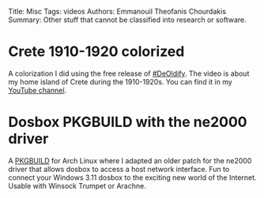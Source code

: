 Title: Misc
Tags: videos
Authors: Emmanouil Theofanis Chourdakis
Summary: Other stuff that cannot be classified into research or software.

# Crete 1910-1920 colorized

A colorization I did using the free release of [#DeOldify](https://deoldify.ai/). The video is about my home island of Crete during the 1910-1920s. You can find it in my [YouTube channel](https://www.youtube.com/watch?v=9UJgWBluvdc).

# Dosbox PKGBUILD with the ne2000 driver

A [PKGBUILD](https://aur.archlinux.org/packages/dosbox-svn-ne2000/) for Arch Linux where I adapted an older patch for the ne2000 driver that allows dosbox to access a host network interface. Fun to connect your Windows 3.11 dosbox to the exciting new world of the Internet. Usable with Winsock Trumpet or Arachne.